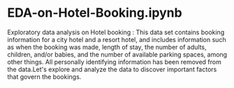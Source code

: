 # EDA-on-Hotel-Booking.ipynb
Exploratory data analysis on Hotel booking :
This data set contains booking information for a city hotel and a resort hotel, and includes information such as when the booking was made, length of stay, the number of adults, children, and/or babies, and the number of available parking spaces, among other things. All personally identifying information has been removed from the data.Let's explore and analyze the data to discover important factors that govern the bookings.
